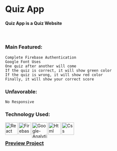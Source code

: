# Quiz App
#### Quiz App is a Quiz Website

<br/>

### Main Featured:
    Complete Firebase Authentication
    Google Font Uses
    One quiz after another will come
    If the quiz is correct, it will show green color
    If the quiz is wrong, it will show red color
    Finally, it will show your correct score
    

### Unfavorable:
    No Responsive  

### Technology Used:
<img align="left" src="https://icongr.am/devicon/react-original-wordmark.svg?size=120&color=currentColor" alt="React" width="40" height="40"/> 
<img align="left" src="https://img.icons8.com/color/48/000000/google-firebase-console.png" alt="Firebase" width="40" height="40"/> 
<img align="left" src="https://cdn.buttercms.com/TioTuqhuQQugMujvl1xj" alt="Google-Analytics" width="50" height="50"/> 
<img align="left" src="https://icongr.am/devicon/html5-original-wordmark.svg?size=128&color=currentColor" alt="Html" width="40" height="40"/> 
<img align="left" src="https://icongr.am/devicon/css3-original-wordmark.svg?size=128&color=currentColor" alt="Css" width="40" height="40"/> 
<br />
<br/>

### [Preview Project](https://quiz-web-apps.firebaseapp.com/)